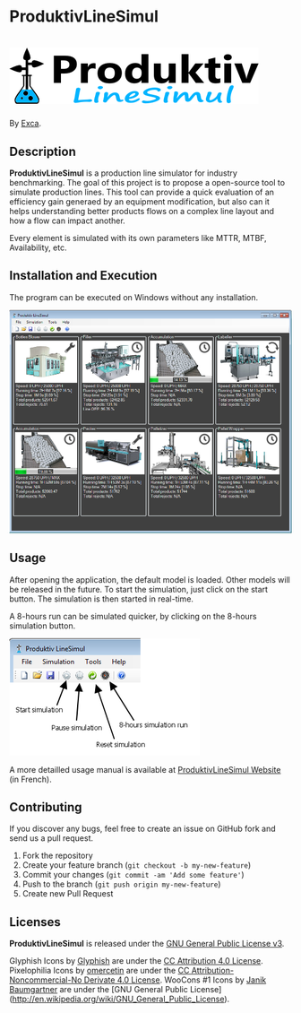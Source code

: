 # ProduktivLineSimul
![Logo](https://github.com/exca/ProduktivLineSimul/raw/master/icons/Logo_h100.png)
==================

By [Exca](http://www.adrien.canel.me).

## Description
**ProduktivLineSimul** is a production line simulator for industry benchmarking. The goal of this project is to propose a open-source tool to simulate production lines.
This tool can provide a quick evaluation of an efficiency gain generaed by an equipment modification, but also can it helps understanding better products flows on a complex line layout and how a flow can impact another.

Every element is simulated with its own parameters like MTTR, MTBF, Availability, etc.

## Installation and Execution

The program can be executed on Windows without any installation.

![Screenshot Interface](https://raw.githubusercontent.com/exca/ProduktivLineSimul/master/images/Produktiv_PETLine.png)

## Usage

After opening the application, the default model is loaded. Other models will be released in the future.
To start the simulation, just click on the start button. The simulation is then started in real-time.

A 8-hours run can be simulated quicker, by clicking on the 8-hours simulation button.

![Interface buttons](https://raw.githubusercontent.com/exca/ProduktivLineSimul/master/images/Produktiv_buttons.png)

A more detailled usage manual is available at [ProduktivLineSimul Website](http://produktivlinesimul.free.fr/) (in French).

## Contributing

If you discover any bugs, feel free to create an issue on GitHub fork and
send us a pull request.

1. Fork the repository
2. Create your feature branch (`git checkout -b my-new-feature`)
3. Commit your changes (`git commit -am 'Add some feature'`)
4. Push to the branch (`git push origin my-new-feature`)
5. Create new Pull Request

## Licenses

**ProduktivLineSimul** is released under the [GNU General Public License v3](https://raw.githubusercontent.com/exca/ProduktivLineSimul/master/LICENSE).

Glyphish Icons by [Glyphish](http://glyphish.com/) are under the [CC Attribution 4.0 License](http://creativecommons.org/licenses/by/4.0/).
Pixelophilia Icons by [omercetin](http://omercetin.deviantart.com/art/PixeloPhilia-32PX-Icon-Set-157612627) are under the [CC Attribution-Noncommercial-No Derivate 4.0 License](http://creativecommons.org/licenses/by-nc-nd/4.0/).
WooCons #1 Icons by [Janik Baumgartner](http://kinaj.com/) are under the [GNU General Public License] (http://en.wikipedia.org/wiki/GNU_General_Public_License).